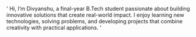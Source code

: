  ' Hi, I’m Divyanshu, a final-year B.Tech student passionate about building innovative solutions that create real-world impact. I enjoy learning new technologies, solving problems, and developing projects that combine creativity with practical applications. '